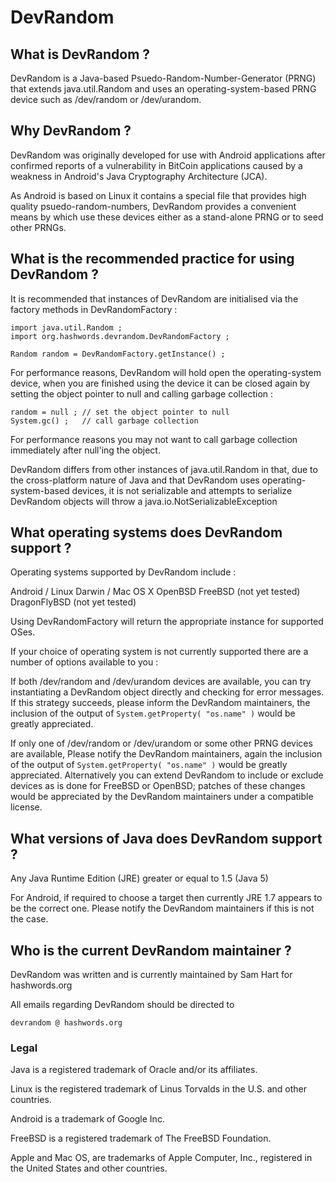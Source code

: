 
# DevRandom

## What is DevRandom ?

DevRandom is a Java-based Psuedo-Random-Number-Generator (PRNG) that extends
java.util.Random and uses an operating-system-based PRNG device such as
/dev/random or /dev/urandom.


## Why DevRandom ?

DevRandom was originally developed for use with Android applications after
confirmed reports of a vulnerability in BitCoin applications caused by a
weakness in Android's Java Cryptography Architecture (JCA).

As Android is based on Linux it contains a special file that provides high
quality psuedo-random-numbers, DevRandom provides a convenient means by which
use these devices either as a stand-alone PRNG or to seed other PRNGs.


## What is the recommended practice for using DevRandom ?

It is recommended that instances of DevRandom are initialised via the factory
methods in DevRandomFactory :

```
import java.util.Random ;
import org.hashwords.devrandom.DevRandomFactory ;

Random random = DevRandomFactory.getInstance() ;
```

For performance reasons, DevRandom will hold open the operating-system device,
when you are finished using the device it can be closed again by setting the
object pointer to null and calling garbage collection :

```
random = null ;	// set the object pointer to null
System.gc() ; 	// call garbage collection
```

For performance reasons you may not want to call garbage collection immediately
after null'ing the object.

DevRandom differs from other instances of java.util.Random in that, due to the
cross-platform nature of Java and that DevRandom uses operating-system-based
devices, it is not serializable and attempts to serialize DevRandom objects
will throw a java.io.NotSerializableException


## What operating systems does DevRandom support ?

Operating systems supported by DevRandom include :

Android / Linux
Darwin / Mac OS X
OpenBSD
FreeBSD		(not yet tested)
DragonFlyBSD    (not yet tested)

Using DevRandomFactory will return the appropriate instance for supported OSes.

If your choice of operating system is not currently supported there are a
number of options available to you :

If both /dev/random and /dev/urandom devices are available, you can try
instantiating a DevRandom object directly and checking for error messages. If
this strategy succeeds, please inform the DevRandom maintainers, the inclusion
of the output of `System.getProperty( "os.name" )` would be greatly appreciated.

If only one of /dev/random or /dev/urandom or some other PRNG devices are
available, Please notify the DevRandom maintainers, again the inclusion of the
output of `System.getProperty( "os.name" )` would be greatly appreciated.
Alternatively you can extend DevRandom to include or exclude devices as is done
for FreeBSD or OpenBSD; patches of these changes would be appreciated by the
DevRandom maintainers under a compatible license.


## What versions of Java does DevRandom support ?

Any Java Runtime Edition (JRE) greater or equal to 1.5 (Java 5)

For Android, if required to choose a target then currently JRE 1.7 appears to
be the correct one. Please notify the DevRandom maintainers if this is not the
case.


## Who is the current DevRandom maintainer ?

DevRandom was written and is currently maintained by Sam Hart for hashwords.org

All emails regarding DevRandom should be directed to

`devrandom @ hashwords.org`


### Legal

Java is a registered trademark of Oracle and/or its affiliates.

Linux is the registered trademark of Linus Torvalds in the U.S. and other
countries.

Android is a trademark of Google Inc.

FreeBSD is a registered trademark of The FreeBSD Foundation.

Apple and Mac OS, are trademarks of Apple Computer, Inc., registered in the
United States and other countries.

